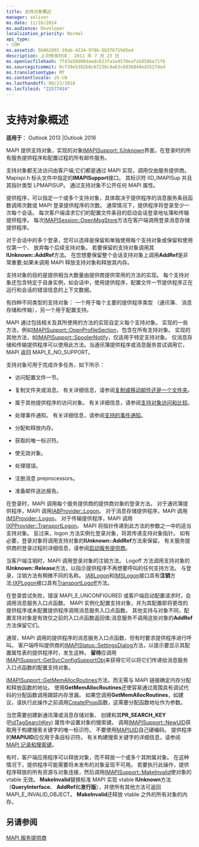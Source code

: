 ```yaml
---
title: 支持对象概述
manager: soliver
ms.date: 11/16/2014
ms.audience: Developer
localization_priority: Normal
api_type:
- COM
ms.assetid: 5b062891-39ab-4334-9706-5b376719d5e4
description: 上次修改时间： 2011 年 7 月 23 日
ms.openlocfilehash: 7f43a50d08daedc623fa1e4570eafa5d58be71f6
ms.sourcegitcommit: 0cf39e5382b8c6f236c8a63c6036849ed3527ded
ms.translationtype: MT
ms.contentlocale: zh-CN
ms.lasthandoff: 08/23/2018
ms.locfileid: "22577434"
---
```

# <a name="support-object-overview"></a>支持对象概述

  
  
**适用于**： Outlook 2013 |Outlook 2016 
  
MAPI 提供支持对象，实现的对象[IMAPISupport: IUnknown](imapisupportiunknown.md)界面，在登录时的所有服务提供程序和配置过程的所有邮件服务。 
  
支持对象都无法访问由客户端;它们都是通过 MAPI 实现，调用仅由服务提供商。 Mapispi.h 标头文件中指定的**IMAPISupport**接口。 其标识符 IID_IMAPISup 并且其指针类型 LPMAPISUP。 通过支持对象不公开任何 MAPI 属性。 
  
提供程序，可以指定一个或多个支持对象，具体取决于提供程序的消息服务条目函数调用次数或 MAPI 登录提供程序的次数。 通常情况下，提供程序将登录至少一次每个会话。 每次客户端请求它们的配置文件条目的启动会话登录地址簿和传输提供程序。 每次[IMAPISession::OpenMsgStore](imapisession-openmsgstore.md)方法在客户端调用登录消息存储提供程序。 
  
对于会话中的多个登录，您可以选择是保留和单独使用每个支持对象或保留和使用仅第一个、 放弃每个后续支持对象。 若要保留的支持对象调用其**IUnknown::AddRef**方法。 在您想要保留整个会话支持对象上调用**AddRef**是非常重要;如果未调用 MAPI 释放支持对象和释放其内存。 
  
支持对象的目的是提供相当大数量由提供商提供常用的方法的实现。 每个支持对象还包含特定于自身实例，如会话中，使用提供程序，配置文件一节提供程序正在运行和会话的错误信息的上下文数据。 
  
有四种不同类型的支持对象： 一个用于每个主要的提供程序类型 （通讯簿、 消息存储和传输），另一个用于配置支持。 
  
MAPI 通过包括相关及其所使用的方法的实现自定义每个支持对象。 实现的一些方法，例如[IMAPISupport::OpenProfileSection](imapisupport-openprofilesection.md)，包含在所有支持对象。 实现的其他方法，如[IMAPISupport::SpoolerNotify](imapisupport-spoolernotify.md)，仅适用于特定支持对象。 仅消息存储和传输提供程序可以使用此方法。当通讯簿提供程序或消息服务尝试调用它，MAPI 返回 MAPI_E_NO_SUPPORT。
  
支持对象可用于完成许多任务，如下所示：
  
- 访问配置文件一节。
    
- 复制文件夹或消息。 有关详细信息，请参阅[复制或移动邮件还是一个文件夹](copying-or-moving-a-message-or-a-folder.md)。
    
- 属于其他提供程序的访问对象。 有关详细信息，请参阅[支持对象访问和比较](supporting-object-access-and-comparison.md)。 
    
- 处理事件通知。 有关详细信息，请参阅[支持的事件通知](supporting-event-notification.md)。
    
- 分配和释放内存。
    
- 获取的唯一标识符。
    
- 使无效对象。
    
- 处理错误。
    
- 注册消息 preprocessors。 
    
- 准备邮件送达报告。 
    
在登录时，MAPI 调用每个服务提供商的提供商对象的登录方法。 对于通讯簿提供程序，MAPI 调用[IABProvider::Logon](iabprovider-logon.md)。 对于消息存储提供程序，MAPI 调用[IMSProvider::Logon](imsprovider-logon.md)。 对于传输提供程序，MAPI 调用[IXPProvider::TransportLogon](ixpprovider-transportlogon.md)。 MAPI 将指针传递到此方法的参数之一中的适当支持对象。 反过来，logon 方法实例化登录对象，将其传递支持对象指针。 如有必要，登录对象将调用支持对象的**IUnknown::AddRef**方法来保留。 有关服务提供商的登录过程的详细信息，请参阅[启动服务提供商](starting-a-service-provider.md)。
  
当客户端注销时，MAPI 调用登录对象的注销方法。 Logoff 方法调用支持对象的**IUnknown::Release**方法，以指示提供程序不再想要呼叫的任何支持方法。 与登录，注销方法有稍微不同的名称。 [IABLogon](iablogoniunknown.md)和[IMSLogon](imslogoniunknown.md)接口具有**注销**方法;[IXPLogon](ixplogoniunknown.md)接口具有[TransportLogoff](ixplogon-transportlogoff.md)方法。 
  
在登录尝试失败，错误 MAPI_E_UNCONFIGURED 或客户端启动配置请求时，会调用消息服务入口点函数。 MAPI 实例化配置支持对象，并为其配置即将更改的提供程序或未配置提供程序调用消息服务入口点函数。 其他支持与对象不同，配置支持对象是有效仅之前的入口点函数返回值;消息服务不调用这些对象的**AddRef**方法保留它们。 
  
通常，MAPI 调用的提供程序的消息服务入口点函数，但有时要求提供程序进行呼叫。 客户端呼叫提供商的[IMAPIStatus::SettingsDialog](imapistatus-settingsdialog.md)方法，以提示要显示其配置属性表的提供程序时，发生这种。 **留待**应调用[IMAPISupport::GetSvcConfigSupportObj](imapisupport-getsvcconfigsupportobj.md)来获得它可以将它们传递给消息服务入口点函数的配置支持对象。 
  
[IMAPISupport::GetMemAllocRoutines](imapisupport-getmemallocroutines.md)方法，而无需与 MAPI 链接确定内存分配和释放函数的地址。 使用**GetMemAllocRoutines**还使容易通过周围具有调试代码的分配函数调用跟踪内存泄漏。 如果您调用**GetMemAllocRoutines**，如建议，请执行此操作之前调用[CreateIProp](createiprop.md)函数，这需要分配函数地址作为参数。 
  
当您需要创建新通讯簿或消息存储对象、 创建和其**PR_SEARCH_KEY** ([PidTagSearchKey](pidtagsearchkey-canonical-property.md)) 属性中设置对象的搜索键。 调用[IMAPISupport::NewUID](imapisupport-newuid.md)获取用于构建搜索关键字的唯一标识符。 不要使用[MAPIUID](mapiuid.md)自己硬编码。 提供程序的**MAPIUID**应仅用于条目标识符。 有关构建搜索关键字的详细信息，请参阅[MAPI 记录和搜索键](mapi-record-and-search-keys.md)。
  
有时，客户端应用程序可以释放对象，而不释放一个或多个其附属对象。 在这种情况下，提供程序可能需要将未发布的对象呈现不可用。 若要执行此操作，提供程序释放的所有资源与对象连接，然后调用[IMAPISupport::MakeInvalid](imapisupport-makeinvalid.md)使对象的 vtable 无效。 **MakeInvalid**替换标准 MAPI 实现 vtable **IUnknown**方法 （**QueryInterface**、 **AddRef**和**发行版**），并使所有其他方法可返回 MAPI_E_INVALID_OBJECT。 **MakeInvalid**还释放 vtable 之外的所有对象的内存。 
  
## <a name="see-also"></a>另请参阅



[MAPI 服务提供商](mapi-service-providers.md)

